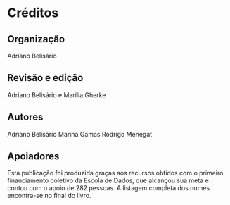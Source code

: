 # Créditos

## Organização
Adriano Belisário

## Revisão e edição
Adriano Belisário e Marília Gherke

## Autores
Adriano Belisário
Marina Gamas
Rodrigo Menegat

## Apoiadores
Esta publicação foi produzida graças aos recursos obtidos com o primeiro financiamento coletivo da Escola de Dados, que alcançou sua meta e contou com o apoio de 282 pessoas. A listagem completa dos nomes encontra-se no final do livro.